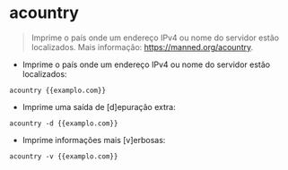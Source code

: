 # acountry

> Imprime o país onde um endereço IPv4 ou nome do servidor estão localizados.
> Mais informação: <https://manned.org/acountry>.

- Imprime o país onde um endereço IPv4 ou nome do servidor estão localizados:

`acountry {{examplo.com}}`

- Imprime uma saída de [d]epuração extra:

`acountry -d {{examplo.com}}`

- Imprime informações mais [v]erbosas:

`acountry -v {{examplo.com}}`
